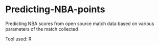 # Predicting-NBA-points
Predicting NBA scores from open source match data based on various parameters of the match collected

Tool used: R
